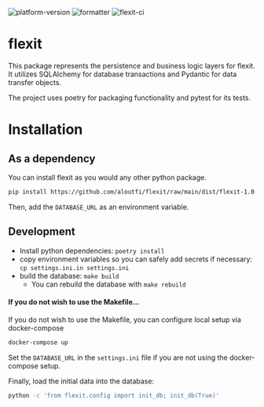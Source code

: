 ![platform-version](https://img.shields.io/badge/python-3.10.2-1666a9)
![formatter](https://img.shields.io/badge/formatter-Black-000000)
![flexit-ci](https://github.com/aloutfi/flexit/actions/workflows/flexit-ci.yml/badge.svg)

# flexit

This package represents the persistence and business logic layers for flexit. 
It utilizes SQLAlchemy for database transactions and Pydantic for data transfer objects.

The project uses poetry for packaging functionality and pytest for its tests.

# Installation

## As a dependency
You can install flexit as you would any other python package.
```bash
pip install https://github.com/aloutfi/flexit/raw/main/dist/flexit-1.0.0-py3-none-any.whl
```
Then, add the `DATABASE_URL` as an environment variable.

## Development

- Install python dependencies: `poetry install`
- copy environment variables so you can safely add secrets if necessary: `cp settings.ini.in settings.ini`
- build the database: `make build`
  - You can rebuild the database with `make rebuild`

#### If you do not wish to use the Makefile...

If you do not wish to use the Makefile, you can configure local setup via docker-compose

```bash
docker-compose up
```
Set the `DATABASE_URL` in the `settings.ini` file if you are not using the docker-compose setup.

Finally, load the initial data into the database:
```bash
python -c 'from flexit.config import init_db; init_db(True)'
```